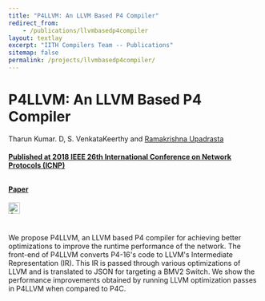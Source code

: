 ```yaml
---
title: "P4LLVM: An LLVM Based P4 Compiler"
redirect_from:
    - /publications/llvmbasedp4compiler
layout: textlay
excerpt: "IITH Compilers Team -- Publications"
sitemap: false
permalink: /projects/llvmbasedp4compiler/
---
```



<div class="container-fluid" style="height:100%; width:100%"> 
<h1>P4LLVM: An LLVM Based P4 Compiler</h1>
<p>Tharun Kumar. D, S. VenkataKeerthy and <a href="https://www.iith.ac.in/~ramakrishna" target="_blank">Ramakrishna Upadrasta</p>
<h4> Published at 2018 IEEE 26th International Conference on Network Protocols (ICNP)</h4>

<br>
 
 <div style="position:relative; top:-25px;">
 <h4><a href="https://ieeexplore.ieee.org/document/8526847" target="_blank">Paper</a>
 </h4> 

 <a href= "https://github.com/IITH-Compilers/P4LLVM" target="_blank">
 <img class="dp-img" alt="OpenMp_Github" src="https://github.githubassets.com/favicons/favicon.svg" width="23px" height="23px" />
 </a> 
 </div>
 
<p> We propose P4LLVM, an LLVM based P4 compiler for achieving better optimizations to improve the runtime performance of the network. The front-end of P4LLVM converts P4-16's code to LLVM's Intermediate Representation (IR). This IR is passed through various optimizations of LLVM and is translated to JSON for targeting a BMV2 Switch. We show the performance improvements obtained by running LLVM optimization passes in P4LLVM when compared to P4C.</p>
<br>
</div>
